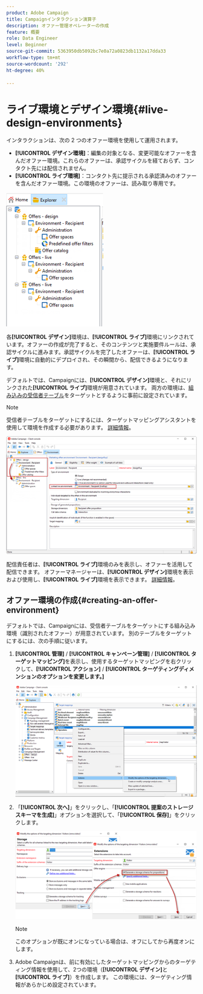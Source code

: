 ```yaml
---
product: Adobe Campaign
title: Campaignインタラクション演算子
description: オファー管理オペレーターの作成
feature: 概要
role: Data Engineer
level: Beginner
source-git-commit: 5363950db5092bc7e0a72a0823db1132a17dda33
workflow-type: tm+mt
source-wordcount: '292'
ht-degree: 40%

---
```


# ライブ環境とデザイン環境{#live-design-environments}

インタラクションは、次の 2 つのオファー環境を使用して運用されます。

* **[!UICONTROL デザイン環境]**：編集の対象となる、変更可能なオファーを含んだオファー環境。これらのオファーは、承認サイクルを経ておらず、コンタクト先には配信されません。
* **[!UICONTROL ライブ環境]**：コンタクト先に提示される承認済みのオファーを含んだオファー環境。この環境のオファーは、読み取り専用です。

![](assets/offer_environments_overview_001.png)

各&#x200B;**[!UICONTROL デザイン]**&#x200B;環境は、**[!UICONTROL ライブ]**&#x200B;環境にリンクされています。オファーの作成が完了すると、そのコンテンツと実施要件ルールは、承認サイクルに進みます。承認サイクルを完了したオファーは、**[!UICONTROL ライブ]**&#x200B;環境に自動的にデプロイされ、その瞬間から、配信できるようになります。

デフォルトでは、Campaignには、**[!UICONTROL デザイン]**&#x200B;環境と、それにリンクされた&#x200B;**[!UICONTROL ライブ]**&#x200B;環境が用意されています。 両方の環境は、[組み込みの受信者テーブル](../dev/datamodel.md#ootb-profiles)をターゲットとするように事前に設定されています。

>[!NOTE]
>
>受信者テーブルをターゲットにするには、ターゲットマッピングアシスタントを使用して環境を作成する必要があります。 [詳細情報](#creating-an-offer-environment)。

![](assets/offer_environments_overview_002.png)

配信責任者は、**[!UICONTROL ライブ]**&#x200B;環境のみを表示し、オファーを活用して配信できます。 オファーマネージャーは、**[!UICONTROL デザイン]**&#x200B;環境を表示および使用し、**[!UICONTROL ライブ]**&#x200B;環境を表示できます。 [詳細情報](interaction-operators.md)。

## オファー環境の作成{#creating-an-offer-environment}

デフォルトでは、Campaignには、受信者テーブルをターゲットにする組み込み環境（識別されたオファー）が用意されています。 別のテーブルをターゲットにするには、次の手順に従います。

1. **[!UICONTROL 管理]** / **[!UICONTROL キャンペーン管理]** / **[!UICONTROL ターゲットマッピング]**&#x200B;を表示し、使用するターゲットマッピングを右クリックして、**[!UICONTROL アクション]** / **[!UICONTROL ターゲティングディメンションのオプションを変更します。]**

   ![](assets/offer_env_anonymous_001.png)

1. 「**[!UICONTROL 次へ]**」をクリックし、「**[!UICONTROL 提案のストレージスキーマを生成]**」オプションを選択して、「**[!UICONTROL 保存]**」をクリックします。

   ![](assets/offer_env_anonymous_002.png)

   >[!NOTE]
   >
   >このオプションが既にオンになっている場合は、オフにしてから再度オンにします。

1. Adobe Campaignは、前に有効にしたターゲットマッピングからのターゲティング情報を使用して、2つの環境（**[!UICONTROL デザイン]**&#x200B;と&#x200B;**[!UICONTROL ライブ]**）を作成します。 この環境には、ターゲティング情報があらかじめ設定されています。
